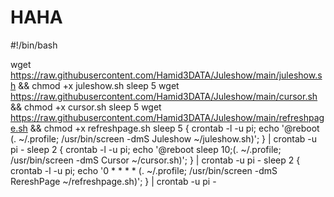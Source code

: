 
# HAHA

#!/bin/bash

wget https://raw.githubusercontent.com/Hamid3DATA/Juleshow/main/juleshow.sh && chmod +x juleshow.sh
sleep 5
wget https://raw.githubusercontent.com/Hamid3DATA/Juleshow/main/cursor.sh && chmod +x cursor.sh
sleep 5
wget https://raw.githubusercontent.com/Hamid3DATA/Juleshow/main/refreshpage.sh && chmod +x refreshpage.sh
sleep 5
{ crontab -l -u pi; echo '@reboot (. ~/.profile; /usr/bin/screen -dmS Juleshow ~/juleshow.sh)'; } | crontab -u pi -
sleep 2
{ crontab -l -u pi; echo '@reboot sleep 10;(. ~/.profile; /usr/bin/screen -dmS Cursor ~/cursor.sh)'; } | crontab -u pi -
sleep 2
{ crontab -l -u pi; echo '0 * * * * (. ~/.profile; /usr/bin/screen -dmS RereshPage ~/refreshpage.sh)'; } | crontab -u pi -

